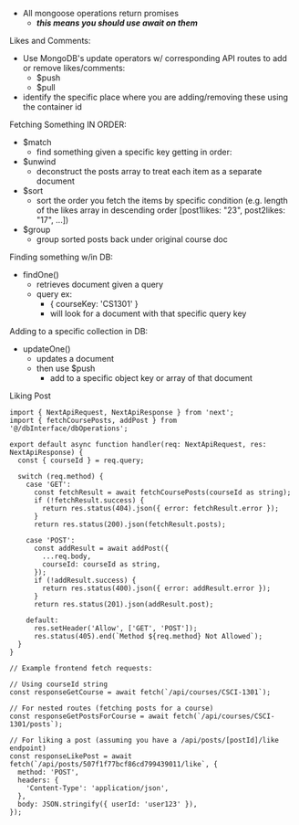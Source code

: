 - All mongoose operations return promises
	- ***this means you should use await on them***

Likes and Comments:
- Use MongoDB's update operators w/ corresponding API routes to add or remove likes/comments:
	- $push
	- $pull
- identify the specific place where you are adding/removing these using the container id


Fetching Something IN ORDER:
- $match
	- find something given a specific key
getting in order:
- $unwind
	- deconstruct the posts array to treat each item as a separate document
- $sort
	- sort the order you fetch the items by specific condition (e.g. length of the likes array in descending order [post1likes: "23", post2likes: "17", ...])
- $group
	- group sorted posts back under original course doc


Finding something w/in DB:
- findOne()
	- retrieves document given a query
	- query ex:
		- { courseKey: 'CS1301' }
		- will look for a document with that specific query key

Adding to a specific collection in DB:
- updateOne()
	- updates a document
	- then use $push
		- add to a specific object key or array of that document

Liking Post



```
import { NextApiRequest, NextApiResponse } from 'next';
import { fetchCoursePosts, addPost } from '@/dbInterface/dbOperations';

export default async function handler(req: NextApiRequest, res: NextApiResponse) {
  const { courseId } = req.query;

  switch (req.method) {
    case 'GET':
      const fetchResult = await fetchCoursePosts(courseId as string);
      if (!fetchResult.success) {
        return res.status(404).json({ error: fetchResult.error });
      }
      return res.status(200).json(fetchResult.posts);

    case 'POST':
      const addResult = await addPost({
        ...req.body,
        courseId: courseId as string,
      });
      if (!addResult.success) {
        return res.status(400).json({ error: addResult.error });
      }
      return res.status(201).json(addResult.post);

    default:
      res.setHeader('Allow', ['GET', 'POST']);
      res.status(405).end(`Method ${req.method} Not Allowed`);
  }
}

// Example frontend fetch requests:

// Using courseId string
const responseGetCourse = await fetch(`/api/courses/CSCI-1301`);

// For nested routes (fetching posts for a course)
const responseGetPostsForCourse = await fetch(`/api/courses/CSCI-1301/posts`);

// For liking a post (assuming you have a /api/posts/[postId]/like endpoint)
const responseLikePost = await fetch(`/api/posts/507f1f77bcf86cd799439011/like`, {
  method: 'POST',
  headers: {
    'Content-Type': 'application/json',
  },
  body: JSON.stringify({ userId: 'user123' }),
});
```